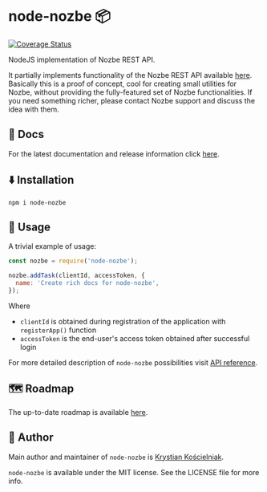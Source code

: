 # node-nozbe 📦
[![Coverage Status](https://coveralls.io/repos/github/kkoscielniak/node-nozbe/badge.svg?branch=master)](https://coveralls.io/github/kkoscielniak/node-nozbe?branch=master)

NodeJS implementation of Nozbe REST API.

It partially implements functionality of the Nozbe REST API available [here](https://webapp.nozbe.com/pl/api). Basically this is a proof of concept, cool for creating small utilities for Nozbe, without providing the fully-featured set of Nozbe functionalities. If you need something richer, please contact Nozbe support and discuss the idea with them.

## 📒 Docs

For the latest documentation and release information click [here](https://kkoscielniak.github.io/node-nozbe/).

## ⬇️ Installation
```
npm i node-nozbe
```

## 🔧 Usage
A trivial example of usage:
```javascript
const nozbe = require('node-nozbe');

nozbe.addTask(clientId, accessToken, {
  name: 'Create rich docs for node-nozbe',
});
```
Where 
* `clientId` is obtained during registration of the application with `registerApp()` function
* `accessToken` is the end-user's access token obtained after successful login

For more detailed description of `node-nozbe` possibilities visit [API reference](https://kkoscielniak.github.io/node-nozbe/docs/api). 

## 🗺 Roadmap
The up-to-date roadmap is available [here](https://kkoscielniak.github.io/node-nozbe/docs/roadmap).

## 🍍 Author
Main author and maintainer of `node-nozbe` is [Krystian Kościelniak](https://github.com/kkoscielniak).

`node-nozbe` is available under the MIT license. See the LICENSE file for more info.

